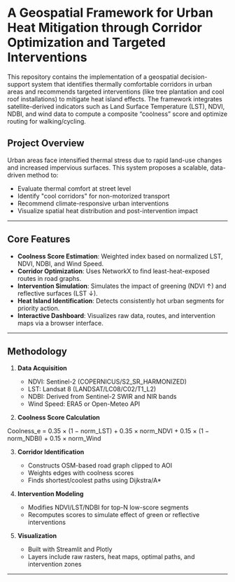 # A Geospatial Framework for Urban Heat Mitigation through Corridor Optimization and Targeted Interventions

This repository contains the implementation of a geospatial decision-support system that identifies thermally comfortable corridors in urban areas and recommends targeted interventions (like tree plantation and cool roof installations) to mitigate heat island effects. The framework integrates satellite-derived indicators such as Land Surface Temperature (LST), NDVI, NDBI, and wind data to compute a composite “coolness” score and optimize routing for walking/cycling.

## Project Overview

Urban areas face intensified thermal stress due to rapid land-use changes and increased impervious surfaces. This system proposes a scalable, data-driven method to:

- Evaluate thermal comfort at street level
- Identify "cool corridors" for non-motorized transport
- Recommend climate-responsive urban interventions
- Visualize spatial heat distribution and post-intervention impact

---

## Core Features

- **Coolness Score Estimation**: Weighted index based on normalized LST, NDVI, NDBI, and Wind Speed.
- **Corridor Optimization**: Uses NetworkX to find least-heat-exposed routes in road graphs.
- **Intervention Simulation**: Simulates the impact of greening (NDVI ↑) and reflective surfaces (LST ↓).
- **Heat Island Identification**: Detects consistently hot urban segments for priority action.
- **Interactive Dashboard**: Visualizes raw data, routes, and intervention maps via a browser interface.

---

## Methodology

1. **Data Acquisition**
   - NDVI: Sentinel-2 (COPERNICUS/S2_SR_HARMONIZED)
   - LST: Landsat 8 (LANDSAT/LC08/C02/T1_L2)
   - NDBI: Derived from Sentinel-2 SWIR and NIR bands
   - Wind Speed: ERA5 or Open-Meteo API

2. **Coolness Score Calculation**

Coolness_e = 0.35 × (1 − norm_LST)
           + 0.35 × norm_NDVI
           + 0.15 × (1 − norm_NDBI)
           + 0.15 × norm_Wind

3. **Corridor Identification**
   - Constructs OSM-based road graph clipped to AOI
   - Weights edges with coolness scores
   - Finds shortest/coolest paths using Dijkstra/A\*

4. **Intervention Modeling**
   - Modifies NDVI/LST/NDBI for top-N low-score segments
   - Recomputes scores to simulate effect of green or reflective interventions

5. **Visualization**
   - Built with Streamlit and Plotly
   - Layers include raw rasters, heat maps, optimal paths, and intervention zones

---




